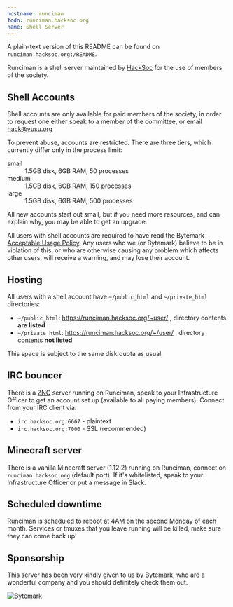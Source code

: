 ```yaml
---
hostname: runciman
fqdn: runciman.hacksoc.org
name: Shell Server
---
```


A plain-text version of this README can be found on `runciman.hacksoc.org:/README`.

Runciman is a shell server maintained by [HackSoc](https://www.hacksoc.org) for the use of members of the society. 

## Shell Accounts
Shell accounts are only available for paid members of the society, in order to request one either speak to a member of the committee, or email [hack@yusu.org](mailto:hack@yusu.org)

To prevent abuse, accounts are restricted. There are three tiers, which currently differ only in the process limit:

<dl>
    <dt>small</dt>
    <dd>1.5GB disk, 6GB RAM, 50 processes</dd>
    <dt>medium</dt>
    <dd>1.5GB disk, 6GB RAM, 150 processes</dd>
    <dt>large</dt>
    <dd>1.5GB disk, 6GB RAM, 500 processes</dd>
</dl>

All new accounts start out small, but if you need more resources, and can explain why, you may be able to get an upgrade.

All users with shell accounts are required to have read the Bytemark [Acceptable Usage Policy](https://www.bytemark.co.uk/terms/aup/). Any users who we (or Bytemark) believe to be in violation of this, or who are otherwise causing any problem which affects other users, will receive a warning, and may lose their account.

## Hosting
All users with a shell account have `~/public_html` and `~/private_html` directories:
 - `~/public_html`: https://runciman.hacksoc.org/~user/ , directory contents **are listed**
 - `~/private_html`: https://runciman.hacksoc.org/~/user/ , directory contents **not listed**
  
This space is subject to the same disk quota as usual.

## IRC bouncer
There is a [ZNC][] server running on Runciman, speak to your Infrastructure Officer to get an account set up (available to all paying members). Connect from your IRC client via:
- `irc.hacksoc.org:6667` - plaintext
- `irc.hacksoc.org:7000` - SSL (recommended)

## Minecraft server
There is a vanilla Minecraft server (1.12.2) running on Runciman, connect on `runciman.hacksoc.org` (default port). If it's whitelisted, speak to your Infrastructure Officer or put a message in Slack.

## Scheduled downtime
Runciman is scheduled to reboot at 4AM on the second Monday of each month. Services or tmuxes that you leave running will be killed, make sure they can come back up!

## Sponsorship
This server has been very kindly given to us by Bytemark, who are a wonderful company and you should definitely check them out.

[![Bytemark](https://runciman.hacksoc.org/bytemark_logo_411_x_31.png)](https://www.bytemark.co.uk/r/hacksoc)

[ZNC]: https://wiki.znc.in/ZNC
